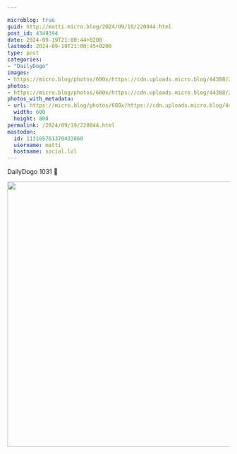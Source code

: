 ```yaml
---

microblog: true
guid: http://matti.micro.blog/2024/09/19/220044.html
post_id: 4349394
date: 2024-09-19T21:00:44+0200
lastmod: 2024-09-19T21:00:45+0200
type: post
categories:
- "DailyDogo"
images:
- https://micro.blog/photos/600x/https://cdn.uploads.micro.blog/44388/2024/b3c6e912ec52418b81a69d9655253f82.jpg
photos:
- https://micro.blog/photos/600x/https://cdn.uploads.micro.blog/44388/2024/b3c6e912ec52418b81a69d9655253f82.jpg
photos_with_metadata:
- url: https://micro.blog/photos/600x/https://cdn.uploads.micro.blog/44388/2024/b3c6e912ec52418b81a69d9655253f82.jpg
  width: 600
  height: 800
permalink: /2024/09/19/220044.html
mastodon:
  id: 113165761370433860
  username: matti
  hostname: social.lol
---
```

DailyDogo 1031 🐶

<img src="https://micro.blog/photos/600x/https://blog.martin-haehnel.de/uploads/2024/b3c6e912ec52418b81a69d9655253f82.jpg" width="600" alt="" />
